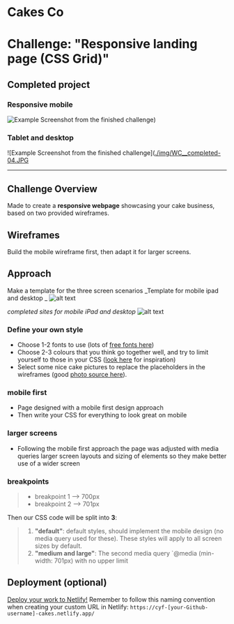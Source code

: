 # Cakes Co

# Challenge: "Responsive landing page (CSS Grid)"

## Completed project

### Responsive mobile
![Example Screenshot from the finished challenge]([.https://github.com/LovesPictures/WowCakes/blob/master/img/WC__completed-03.jpg))

### Tablet and desktop 
![Example Screenshot from the finished challenge]([./img/WC__completed-04.JPG](https://github.com/LovesPictures/WowCakes/blob/master/img/WC__completed-04.jpg)

_________________________

## Challenge Overview

Made to create a **responsive webpage** showcasing your cake business, based on two provided wireframes.

## Wireframes

Build the mobile wireframe first, then adapt it for larger screens.

## Approach

Make a template for the three screen scenarios
_Template for mobile ipad and desktop _
![alt text](https://github.com/LovesPictures/WowCakes/blob/master/img/Slide6.JPG "twireframe template")

_completed sites for mobile iPad and desktop_
![alt text](https://github.com/LovesPictures/WowCakes/blob/a7997c4eae1f66f808008e8c8892c5c5054c7691/img/Slide7.JPG "twireframe template")

### Define your own style

- Choose 1-2 fonts to use (lots of [free fonts here](https://fonts.google.com/))
- Choose 2-3 colours that you think go together well, and try to limit yourself to those in your CSS ([look here](https://coolors.co/palettes/trending) for inspiration)
- Select some nice cake pictures to replace the placeholders in the wireframes (good [photo source here](https://unsplash.com/images/food/cake)).

### mobile first

- Page designed with a mobile first design approach
- Then write your CSS for everything to look great on mobile

### larger screens

- Following the mobile first approach the page was adjusted with media queries larger screen layouts and sizing of elements so they make better use of a wider screen

### breakpoints

> - breakpoint 1 --> 700px
> - breakpoint 2 --> 701px

Then our CSS code will be split into **3**:

> 1. **"default"**: default styles, should implement the mobile design (no media query used for these). These styles will apply to all screen sizes by default.
> 2. **"medium and large"**: The second media query `@media (min-width: 701px) with no upper limit

## Deployment (optional)

[Deploy your work to Netlify!](https://syllabus.codeyourfuture.io/workshops/deployment/workshop/instructions/)
Remember to follow this naming convention when creating your custom URL in Netlify: `https://cyf-[your-Github-username]-cakes.netlify.app/`
